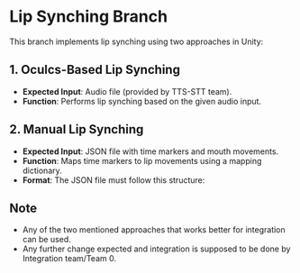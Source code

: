 # Lip Synching Branch

This branch implements lip synching using two approaches in Unity:

## 1. Oculcs-Based Lip Synching
- **Expected Input**: Audio file (provided by TTS-STT team).
- **Function**: Performs lip synching based on the given audio input.

## 2. Manual Lip Synching
- **Expected Input**: JSON file with time markers and mouth movements.
- **Function**: Maps time markers to lip movements using a mapping dictionary.
- **Format**: The JSON file must follow this structure:

## Note
- Any of the two mentioned approaches that works better for integration can be used.
- Any further change expected and integration is supposed to be done by Integration team/Team 0.

